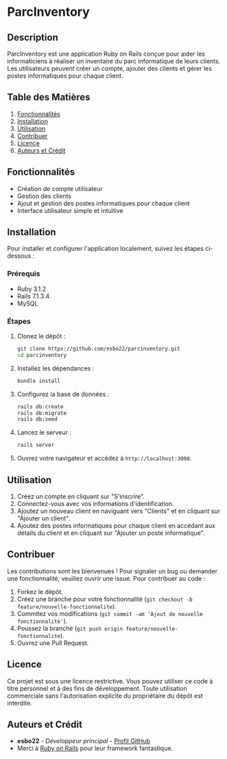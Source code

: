 # ParcInventory

## Description
ParcInventory est une application Ruby on Rails conçue pour aider les informaticiens à réaliser un inventaire du parc informatique de leurs clients. Les utilisateurs peuvent créer un compte, ajouter des clients et gérer les postes informatiques pour chaque client.

## Table des Matières
1. [Fonctionnalités](#fonctionnalités)
2. [Installation](#installation)
3. [Utilisation](#utilisation)
4. [Contribuer](#contribuer)
5. [Licence](#licence)
6. [Auteurs et Crédit](#auteurs-et-crédit)

## Fonctionnalités
- Création de compte utilisateur
- Gestion des clients
- Ajout et gestion des postes informatiques pour chaque client
- Interface utilisateur simple et intuitive

## Installation
Pour installer et configurer l'application localement, suivez les étapes ci-dessous :

### Prérequis
- Ruby 3.1.2
- Rails 7.1.3.4
- MySQL

### Étapes
1. Clonez le dépôt :
    ```sh
    git clone https://github.com/esbo22/parcinventory.git
    cd parcinventory
    ```

2. Installez les dépendances :
    ```sh
    bundle install
    ```

3. Configurez la base de données :
    ```sh
    rails db:create
    rails db:migrate
    rails db:seed
    ```

4. Lancez le serveur :
    ```sh
    rails server
    ```

5. Ouvrez votre navigateur et accédez à `http://localhost:3000`.

## Utilisation
1. Créez un compte en cliquant sur "S'inscrire".
2. Connectez-vous avec vos informations d'identification.
3. Ajoutez un nouveau client en naviguant vers "Clients" et en cliquant sur "Ajouter un client".
4. Ajoutez des postes informatiques pour chaque client en accédant aux détails du client et en cliquant sur "Ajouter un poste informatique".

## Contribuer
Les contributions sont les bienvenues ! Pour signaler un bug ou demander une fonctionnalité, veuillez ouvrir une issue. Pour contribuer au code :
1. Forkez le dépôt.
2. Créez une branche pour votre fonctionnalité (`git checkout -b feature/nouvelle-fonctionnalite`).
3. Commitez vos modifications (`git commit -am 'Ajout de nouvelle fonctionnalité'`).
4. Poussez la branche (`git push origin feature/nouvelle-fonctionnalite`).
5. Ouvrez une Pull Request.

## Licence
Ce projet est sous une licence restrictive. Vous pouvez utiliser ce code à titre personnel et à des fins de développement. Toute utilisation commerciale sans l'autorisation explicite du propriétaire du dépôt est interdite.

## Auteurs et Crédit
- **esbo22** - *Développeur principal* - [Profil GitHub](https://github.com/esbo22)
- Merci à [Ruby on Rails](https://rubyonrails.org/) pour leur framework fantastique.
